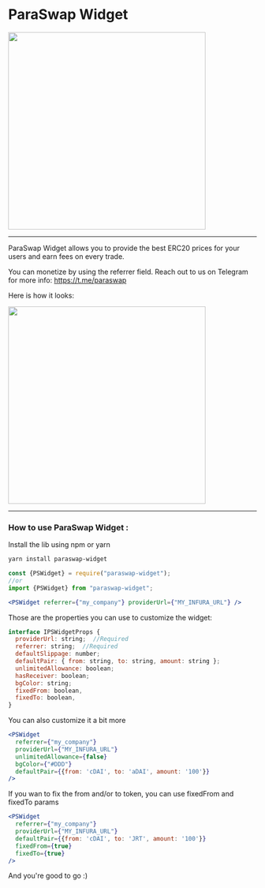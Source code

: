 # ParaSwap Widget

<img src="https://paraswap-achirecture.netlify.com/logo.png" width="400px" >

---

ParaSwap Widget allows you to provide the best ERC20 prices for your users and earn fees on every trade.

You can monetize by using the referrer field. Reach out to us on Telegram for more info: https://t.me/paraswap 

Here is how it looks:

<img src="https://paraswap-achirecture.netlify.com/sdk-example.gif" width="400px" >

---

### How to use ParaSwap Widget :

Install the lib using npm or yarn

```bash
yarn install paraswap-widget
```

```jsx
const {PSWidget} = require("paraswap-widget");
//or
import {PSWidget} from "paraswap-widget";

<PSWidget referrer={"my_company"} providerUrl={"MY_INFURA_URL"} />
```

Those are the properties you can use to customize the widget:

```jsx
interface IPSWidgetProps {
  providerUrl: string;  //Required
  referrer: string;  //Required
  defaultSlippage: number;
  defaultPair: { from: string, to: string, amount: string };
  unlimitedAllowance: boolean;
  hasReceiver: boolean;
  bgColor: string;
  fixedFrom: boolean,
  fixedTo: boolean,
}
```

You can also customize it a bit more

```jsx
<PSWidget 
  referrer={"my_company"} 
  providerUrl={"MY_INFURA_URL"}
  unlimitedAllowance={false} 
  bgColor={"#DDD"} 
  defaultPair={{from: 'cDAI', to: 'aDAI', amount: '100'}} 
/>
```

If you wan to fix the from and/or to token, you can use fixedFrom and fixedTo params

```jsx
<PSWidget 
  referrer={"my_company"} 
  providerUrl={"MY_INFURA_URL"}
  defaultPair={{from: 'cDAI', to: 'JRT', amount: '100'}} 
  fixedFrom={true}
  fixedTo={true}
/>
```

And you're good to go :) 
